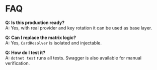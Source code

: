 # FAQ

**Q: Is this production ready?**  
A: Yes, with real provider and key rotation it can be used as base layer.

**Q: Can I replace the matrix logic?**  
A: Yes, `CardResolver` is isolated and injectable.

**Q: How do I test it?**  
A: `dotnet test` runs all tests. Swagger is also available for manual verification.
